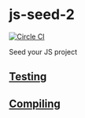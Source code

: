 # js-seed-2

[![Circle CI](https://circleci.com/gh/redgeoff/js-seed-2.svg?style=svg&circle-token=e537e87ad8d7cad21cd14399e85b8ff13d040b34)](https://circleci.com/gh/redgeoff/js-seed-2)

Seed your JS project

## [Testing](TESTING.md)

## [Compiling](COMPILING.md)
